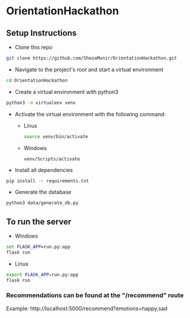 # OrientationHackathon

## Setup Instructions

- Clone this repo
```bash
git clone https://github.com/ShezaMunir/OrientationHackathon.git
```

- Navigate to the project's root and start a virtual environment 
```bash
cd OrientationHackathon
```

- Create a virtual environment with python3
```bash
python3 -m virtualenv venv
```

- Activate the virtual environment with the following command:

  - Linux 
    ```bash
    source venv/bin/activate
    ```

  - Windows
    ```
    venv/Scripts/activate
    ```


- Install all dependencies
```bash
pip install -r requirements.txt
```

- Generate the database 
```bash
python3 data/generate_db.py
```

## To run the server 
- Windows
```cmd
set FLASK_APP=run.py:app
flask run
```

- Linux
```bash
export FLASK_APP=run.py:app
flask run
```

### Recommendations can be found at the "/recommend" route

Example: http://localhost:5000/recommend?emotions=happy,sad

